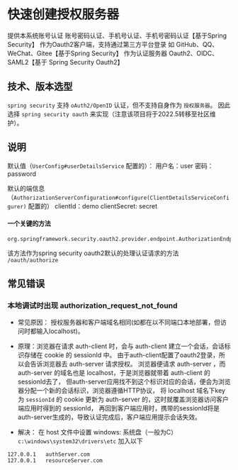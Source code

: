 # 快速创建授权服务器
提供本系统账号认证
    账号密码认证、手机号认证、手机号密码认证【基于Spring Security】
    作为Oauth2客户端，支持通过第三方平台登录 如 GitHub、QQ、WeChat、Gitee【基于Spring Security】
作为认证服务器 Oauth2、OIDC、SAML2【基于 Spring Security Oauth2】

## 技术、版本选型

`spring security` 支持 `oAuth2/OpenID` 认证，但不支持自身作为 `授权服务器`。
 因此选择 `spring security oauth` 来实现（注意该项目将于2022.5转移至社区维护）。

## 说明

默认值（`UserConfig#userDetailsService` 配置的）：
用户名：user
密码：password

默认的端信息（`AuthorizationServerConfiguration#configure(ClientDetailsServiceConfigurer)` 配置的）
clientId：demo
clientSecret: secret

#### 一个关键的方法
```
org.springframework.security.oauth2.provider.endpoint.AuthorizationEndpoint.authorize()
```
该方法作为spring security oauth2默认的处理认证请求的方法 `/oauth/authorize`


## 常见错误 

### 本地调试时出现 authorization_request_not_found
- 常见原因：
    授权服务器和客户端域名相同(如都在以不同端口本地部署，但访问时都输入localhost)。
    
- 原理：浏览器在请求 auth-client 时，会与 auth-client 建立一个会话，会话标识存储在 cookie 的 sessionId 中。
    由于auth-client配置了oauth2登录，所以会告诉浏览器去 auth-server 请求授权。
    浏览器便请求 auth-server ，而 auth-server 的域名也是 localhost，于是浏览器就带着 auth-client 的sessionId去了，
    但auth-server应用找不到这个标识对应的会话，便会为浏览器分配一个新的会话标识，浏览器遵循HTTP协议，
    将 localhost 域名下key为 `sessionId` 的 cookie 更新为 auth-server 的，这时就覆盖浏览器访问客户端应用时得到的 sessionId，
    再回到客户端应用时，携带的sessionId将是auth-server生成的，导致认证完成后，客户端应用提示会话失效。

- 解决：
在 host 文件中设置
windows: 系统盘（一般为C）`c:\windows\system32\drivers\etc`
加入以下
```
127.0.0.1	authServer.com
127.0.0.1	resourceServer.com
```
